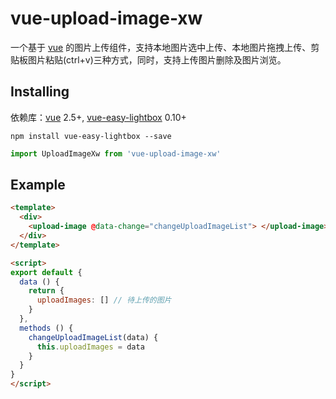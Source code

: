 # vue-upload-image-xw

一个基于 [vue](https://www.npmjs.com/package/vue) 的图片上传组件，支持本地图片选中上传、本地图片拖拽上传、剪贴板图片粘贴(ctrl+v)三种方式，同时，支持上传图片删除及图片浏览。

## Installing

依赖库：[vue](https://www.npmjs.com/package/vue) 2.5+, [vue-easy-lightbox](https://www.npmjs.com/package/vue-easy-lightbox) 0.10+

```shell
npm install vue-easy-lightbox --save
```

```javascript
import UploadImageXw from 'vue-upload-image-xw'
```

## Example

```html
<template>
  <div>
    <upload-image @data-change="changeUploadImageList"> </upload-image>
  </div>
</template>

<script>
export default {
  data () {
    return {
      uploadImages: [] // 待上传的图片
    }
  },
  methods () {
    changeUploadImageList(data) {
      this.uploadImages = data
    }
  }
}
</script>
```
